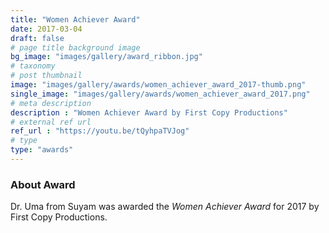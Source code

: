 ```yaml
---
title: "Women Achiever Award"
date: 2017-03-04
draft: false
# page title background image
bg_image: "images/gallery/award_ribbon.jpg"
# taxonomy
# post thumbnail
image: "images/gallery/awards/women_achiever_award_2017-thumb.png"
single_image: "images/gallery/awards/women_achiever_award_2017.png"
# meta description
description : "Women Achiever Award by First Copy Productions"
# external ref url
ref_url : "https://youtu.be/tQyhpaTVJog"
# type
type: "awards"
---
```


### About Award

Dr. Uma from Suyam was awarded the *Women Achiever Award* for 2017 by First Copy Productions.
